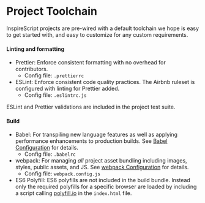 # Project Toolchain

InspireScript projects are pre-wired with a default toolchain we hope is easy to
get started with, and easy to customize for any custom requirements.

#### Linting and formatting

* Prettier: Enforce consistent formatting with no overhead for contributors.
  * Config file: `.prettierrc`
* ESLint: Enforce consistent code quality practices. The Airbnb ruleset is
  configured with linting for Prettier added.
  * Config file: `.eslintrc.js`

<Alert color="warning">
  ESLint and Prettier validations are included in the project test suite.
</Alert>

#### Build

* Babel: For transpiling new language features as well as applying performance
  enhancements to production builds. See [Babel Configuration][] for details.
  * Config file: `.babelrc`
* webpack: For managing _all_ project asset bundling including images, styles,
  public assets, and JS. See [webpack Configuration][] for details.
  * Config file: `webpack.config.js`
* ES6 Polyfill: ES6 polyfills are not included in the build bundle. Instead only
  the required polyfills for a specific browser are loaded by including a script
  calling [polyfill.io](polyfill.io) in the `index.html` file.

<!-- Links -->

[webpack configuration]: ./tools/webpack.md
[babel configuration]: ./tools/Babel.md
